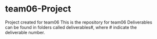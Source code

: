 # team06-Project
Project created for team06
This is the repository for team06
Deliverables can be found in folders called deliverables#, where # indicate the deliverable number.
